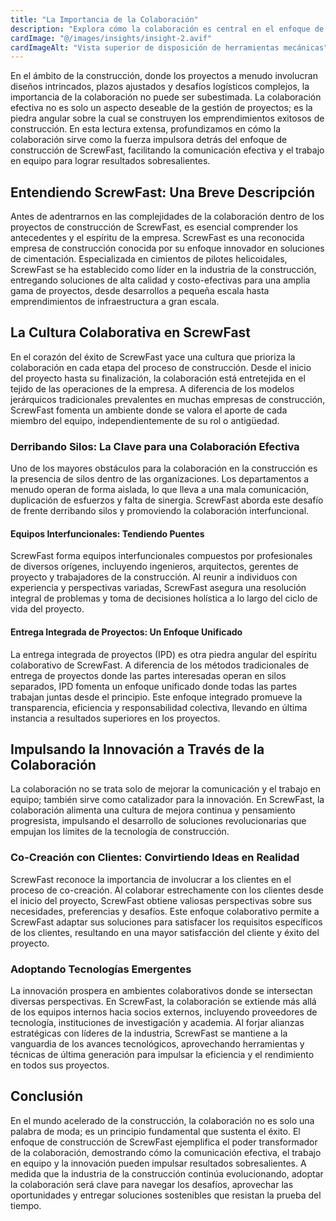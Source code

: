 ```yaml
---
title: "La Importancia de la Colaboración"
description: "Explora cómo la colaboración es central en el enfoque de construcción de ScrewFast, impulsando la comunicación efectiva y el trabajo en equipo para lograr resultados sobresalientes."
cardImage: "@/images/insights/insight-2.avif"
cardImageAlt: "Vista superior de disposición de herramientas mecánicas"
---
```


En el ámbito de la construcción, donde los proyectos a menudo involucran diseños intrincados, plazos ajustados y desafíos logísticos complejos, la importancia de la colaboración no puede ser subestimada. La colaboración efectiva no es solo un aspecto deseable de la gestión de proyectos; es la piedra angular sobre la cual se construyen los emprendimientos exitosos de construcción. En esta lectura extensa, profundizamos en cómo la colaboración sirve como la fuerza impulsora detrás del enfoque de construcción de ScrewFast, facilitando la comunicación efectiva y el trabajo en equipo para lograr resultados sobresalientes.

## Entendiendo ScrewFast: Una Breve Descripción

Antes de adentrarnos en las complejidades de la colaboración dentro de los proyectos de construcción de ScrewFast, es esencial comprender los antecedentes y el espíritu de la empresa. ScrewFast es una reconocida empresa de construcción conocida por su enfoque innovador en soluciones de cimentación. Especializada en cimientos de pilotes helicoidales, ScrewFast se ha establecido como líder en la industria de la construcción, entregando soluciones de alta calidad y costo-efectivas para una amplia gama de proyectos, desde desarrollos a pequeña escala hasta emprendimientos de infraestructura a gran escala.

## La Cultura Colaborativa en ScrewFast

En el corazón del éxito de ScrewFast yace una cultura que prioriza la colaboración en cada etapa del proceso de construcción. Desde el inicio del proyecto hasta su finalización, la colaboración está entretejida en el tejido de las operaciones de la empresa. A diferencia de los modelos jerárquicos tradicionales prevalentes en muchas empresas de construcción, ScrewFast fomenta un ambiente donde se valora el aporte de cada miembro del equipo, independientemente de su rol o antigüedad.

### Derribando Silos: La Clave para una Colaboración Efectiva

Uno de los mayores obstáculos para la colaboración en la construcción es la presencia de silos dentro de las organizaciones. Los departamentos a menudo operan de forma aislada, lo que lleva a una mala comunicación, duplicación de esfuerzos y falta de sinergia. ScrewFast aborda este desafío de frente derribando silos y promoviendo la colaboración interfuncional.

#### Equipos Interfuncionales: Tendiendo Puentes

ScrewFast forma equipos interfuncionales compuestos por profesionales de diversos orígenes, incluyendo ingenieros, arquitectos, gerentes de proyecto y trabajadores de la construcción. Al reunir a individuos con experiencia y perspectivas variadas, ScrewFast asegura una resolución integral de problemas y toma de decisiones holística a lo largo del ciclo de vida del proyecto.

#### Entrega Integrada de Proyectos: Un Enfoque Unificado

La entrega integrada de proyectos (IPD) es otra piedra angular del espíritu colaborativo de ScrewFast. A diferencia de los métodos tradicionales de entrega de proyectos donde las partes interesadas operan en silos separados, IPD fomenta un enfoque unificado donde todas las partes trabajan juntas desde el principio. Este enfoque integrado promueve la transparencia, eficiencia y responsabilidad colectiva, llevando en última instancia a resultados superiores en los proyectos.

## Impulsando la Innovación a Través de la Colaboración

La colaboración no se trata solo de mejorar la comunicación y el trabajo en equipo; también sirve como catalizador para la innovación. En ScrewFast, la colaboración alimenta una cultura de mejora continua y pensamiento progresista, impulsando el desarrollo de soluciones revolucionarias que empujan los límites de la tecnología de construcción.

### Co-Creación con Clientes: Convirtiendo Ideas en Realidad

ScrewFast reconoce la importancia de involucrar a los clientes en el proceso de co-creación. Al colaborar estrechamente con los clientes desde el inicio del proyecto, ScrewFast obtiene valiosas perspectivas sobre sus necesidades, preferencias y desafíos. Este enfoque colaborativo permite a ScrewFast adaptar sus soluciones para satisfacer los requisitos específicos de los clientes, resultando en una mayor satisfacción del cliente y éxito del proyecto.

### Adoptando Tecnologías Emergentes

La innovación prospera en ambientes colaborativos donde se intersectan diversas perspectivas. En ScrewFast, la colaboración se extiende más allá de los equipos internos hacia socios externos, incluyendo proveedores de tecnología, instituciones de investigación y academia. Al forjar alianzas estratégicas con líderes de la industria, ScrewFast se mantiene a la vanguardia de los avances tecnológicos, aprovechando herramientas y técnicas de última generación para impulsar la eficiencia y el rendimiento en todos sus proyectos.

## Conclusión

En el mundo acelerado de la construcción, la colaboración no es solo una palabra de moda; es un principio fundamental que sustenta el éxito. El enfoque de construcción de ScrewFast ejemplifica el poder transformador de la colaboración, demostrando cómo la comunicación efectiva, el trabajo en equipo y la innovación pueden impulsar resultados sobresalientes. A medida que la industria de la construcción continúa evolucionando, adoptar la colaboración será clave para navegar los desafíos, aprovechar las oportunidades y entregar soluciones sostenibles que resistan la prueba del tiempo.
